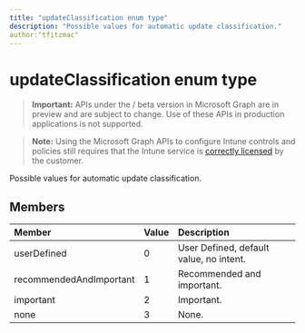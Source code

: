 ```yaml
---
title: "updateClassification enum type"
description: "Possible values for automatic update classification."
author:"tfitzmac"
---
```


# updateClassification enum type

> **Important:** APIs under the / beta version in Microsoft Graph are in preview and are subject to change. Use of these APIs in production applications is not supported.

> **Note:** Using the Microsoft Graph APIs to configure Intune controls and policies still requires that the Intune service is [correctly licensed](https://go.microsoft.com/fwlink/?linkid=839381) by the customer.

Possible values for automatic update classification.
## Members
|Member|Value|Description|
|:---|:---|:---|
|userDefined|0|User Defined, default value, no intent.|
|recommendedAndImportant|1|Recommended and important.|
|important|2|Important.|
|none|3|None.|





